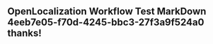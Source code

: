 <properties
ms.topic="hero-topic"
ms.test1="hero-topic"
ms.test2="test"/>

## OpenLocalization Workflow Test MarkDown 4eeb7e05-f70d-4245-bbc3-27f3a9f524a0 thanks!
<!--HONumber=Mar16_HO4-->
